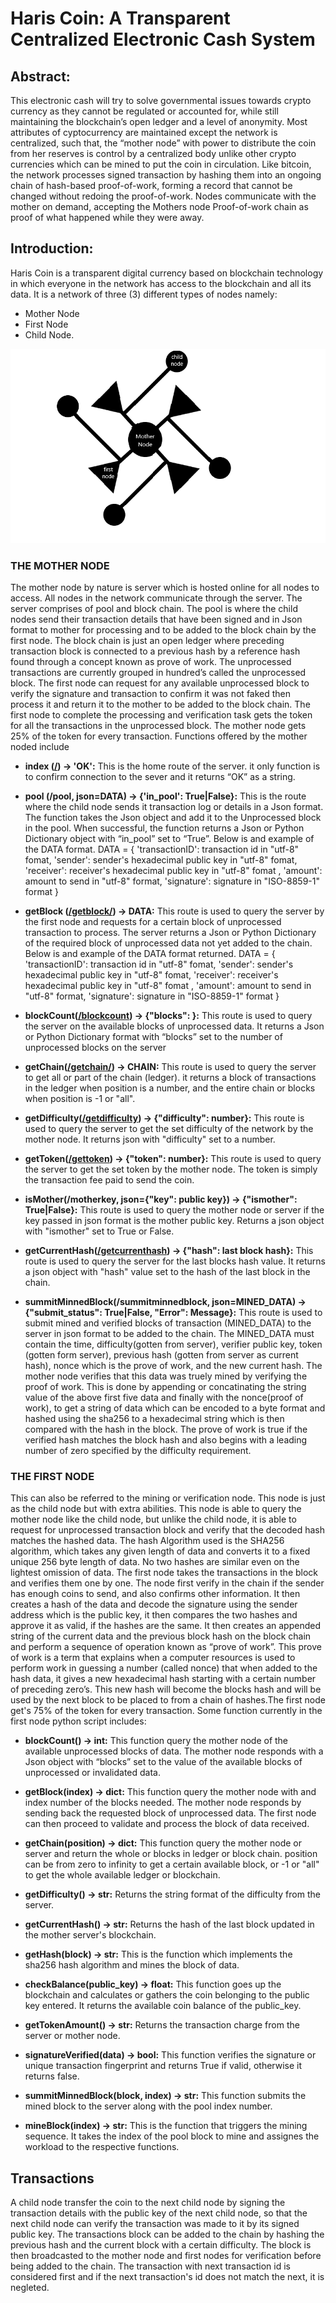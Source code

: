 # Haris Coin: A Transparent Centralized Electronic Cash System
## Abstract:
This electronic cash will try to solve governmental issues towards crypto currency as they cannot be regulated or accounted for, while still maintaining the blockchain’s open ledger and a level of anonymity. Most attributes of cyptocurrency are maintained except the network is centralized, such that, the “mother node” with power to distribute the coin from her reserves is control by a centralized body unlike other crypto currencies which can be mined to put the coin in circulation. Like bitcoin, the network processes signed transaction by hashing them into an ongoing chain of hash-based proof-of-work, forming a record that cannot be changed without redoing the proof-of-work. Nodes communicate with the mother on demand, accepting the Mothers node Proof-of-work chain as proof of what happened while they were away.
## Introduction:
Haris Coin is a transparent digital currency based on blockchain technology in which everyone in the network has access to the blockchain and all its data. It is a network of three (3) different types of nodes namely: 
* Mother Node
* First Node
* Child Node.

![Haris Network](data/HRC-Network.png)

### THE MOTHER NODE
The mother node by nature is server which is hosted online for all nodes to access. All nodes in the network communicate through the server. The server comprises of pool and block chain. The pool is where the child nodes send their transaction details that have been signed and in Json format to mother for processing and to be added to the block chain by the first node. The block chain is just an open ledger where preceding transaction block is connected to a previous hash by a reference hash found through a concept known as prove of work. The unprocessed transactions are currently grouped in hundred’s called the unprocessed block. The first node can request for any available unprocessed block to verify the signature and transaction to confirm it was not faked then process it and return it to the mother to be added to the block chain. The first node to complete the processing and verification task gets the token for all the transactions in the unprocessed block. The mother node gets 25% of the token for every transaction.
Functions offered by the mother noded include

* __index ([/](https://jakeephraim.pythonanywhere.com/)) -> 'OK':__ This is the home route of the server. it only function is to confirm connection to the sever and it returns “OK” as a string.

* __pool (/pool, json=DATA) -> {'in_pool': True|False}:__ This is the route where the child node sends it transaction log or details in a Json format. The function takes the Json object and add it to the Unprocessed block in the pool. When successful, the function returns a Json or Python Dictionary object with “in_pool” set to “True”. Below is and example of the DATA format.
  DATA = {
            'transactionID': transaction id in "utf-8" fomat,
            'sender': sender's hexadecimal public key in "utf-8" fomat,
            'receiver': receiver's hexadecimal public key in "utf-8" fomat ,
            'amount': amount to send in "utf-8" format,
            'signature': signature in "ISO-8859-1" format
         }
          
* __getBlock ([/getblock/<index>](https://jakeephraim.pythonanywhere.com/getblock/1)) -> DATA:__ This route is used to query the server by the first node and requests for a certain block of unprocessed transaction to process. The server returns a Json or Python Dictionary of the required block of unprocessed data not yet added to the chain. Below is and example of the DATA format returned.
  DATA = {
            'transactionID': transaction id in "utf-8" fomat,
            'sender': sender's hexadecimal public key in "utf-8" fomat,
            'receiver': receiver's hexadecimal public key in "utf-8" fomat ,
            'amount': amount to send in "utf-8" format,
            'signature': signature in "ISO-8859-1" format
         }
  
* __blockCount([/blockcount](https://jakeephraim.pythonanywhere.com/blockcount)) -> {"blocks": <number>}:__ This route is used to query the server on the available blocks of unprocessed data. It returns a Json or Python Dictionary format with “blocks” set to the number of unprocessed blocks on the server

* __getChain([/getchain/<position>](https://jakeephraim.pythonanywhere.com/getchain/all)) -> CHAIN:__ This route is used to query the server to get all or part of the chain (ledger). it returns a block of transactions in the ledger when position is a number, and the entire chain or blocks when position is -1 or "all". 

* __getDifficulty([/getdifficulty](https://jakeephraim.pythonanywhere.com/getdifficulty)) -> {"difficulty": number}:__ This route is used to query the server to get the set difficulty of the network by the mother node. It returns json with "difficulty" set to a number.
  
* __getToken([/gettoken](https://jakeephraim.pythonanywhere.com/gettoken)) -> {"token": number}:__ This route is used to query the server to get the set token by the mother node. The token is simply the transaction fee paid to send the coin.
  
* __isMother(/motherkey, json={"key": public key}) -> {"ismother": True|False}:__ This route is used to query the mother node or server if the key passed in json format is the mother public key. Returns a json object with "ismother" set to True or False.
  
* __getCurrentHash([/getcurrenthash](https://jakeephraim.pythonanywhere.com/getcurrenthash)) -> {"hash": last block hash}:__ This route is used to query the server for the last blocks hash value. It returns a json object with "hash" value set to the hash of the last block in the chain.

* __summitMinnedBlock(/summitminnedblock, json=MINED_DATA) -> {"submit_status": True|False, "Error": Message}:__ This route is used to submit mined and verified blocks of transaction (MINED_DATA) to the server in json format to be added to the chain. The MINED_DATA must contain the time, difficulty(gotten from server), verifier public key, token (gotten form server), previous hash (gotten from server as current hash), nonce which is the prove of work, and the new current hash. The mother node verifies that this data was truely mined by verifying the proof of work. This is done by appending or concatinating the string value of the above first five data and finally with the nonce(proof of work), to get a string of data which can be encoded to a byte format and hashed using the sha256 to a hexadecimal string which is then compared with the hash in the block. The prove of work is true if the verified hash matches the block hash and also begins with a leading number of zero specified by the difficulty requirement.
  
### THE FIRST NODE
This can also be referred to the mining or verification node. This node is just as the child node but with extra abilities. This node is able to query the mother node like the child node, but unlike the child node, it is able to request for unprocessed transaction block and verify that the decoded hash matches the hashed data. The hash Algorithm used is the SHA256 algorithm, which takes any given length of data and converts it to a fixed unique 256 byte length of data. No two hashes are similar even on the lightest omission of data. The first node takes the transactions in the block and verifies them one by one. The node first verify in the chain if the sender has enough coins to send, and also confirms other information. It then creates a hash of the data and decode the signature using the sender address which is the public key, it then compares the two hashes and approve it as valid, if the hashes are the same. It then creates an appended string of the current data and the previous block hash on the block chain and perform a sequence of operation known as “prove of work”. This prove of work is  a term that explains when a computer resources is used to perform work in guessing a number (called nonce) that when added to the hash data, it gives a new hexadecimal hash starting with a certain number of preceding zero’s. This new hash will become the blocks hash and will be used by the next block to be placed to from a chain of hashes.The first node get's 75% of the token for every transaction.
Some function currently in the first node python script includes:
  
* __blockCount() -> int:__ This function query the mother node of the available unprocessed blocks of data. The mother node responds with a Json object with “blocks” set to the value of the available blocks of unprocessed or invalidated data. 
* __getBlock(index) -> dict:__ This function query the mother node with and index number of the blocks needed. The mother node responds by sending back the requested block of unprocessed data. The first node can then proceed to validate and process the block of data received.
  
* __getChain(position) -> dict:__ This function query the mother node or server and return the whole or blocks in ledger or block chain. position can be from zero to infinity to get a certain available block, or -1 or "all" to get the whole available ledger or blockchain.

* __getDifficulty() -> str:__ Returns the string format of the difficulty from the server.
  
* __getCurrentHash() -> str:__ Returns the hash of the last block updated in the mother server's blockchain.

* __getHash(block) -> str:__ This is the function which implements the sha256 hash algorithm and mines the block of data.
  
* __checkBalance(public_key) -> float:__ This function goes up the blockchain and calculates or gathers the coin belonging to the public key entered. It returns the available coin balance of the public_key.
  
* __getTokenAmount() -> str:__ Returns the transaction charge from the server or mother node.
  
* __signatureVerified(data) -> bool:__ This function verifies the signature or unique transaction fingerprint and returns True if valid, otherwise it returns false.
  
* __summitMinnedBlock(block, index) -> str:__ This function submits the mined block to the server along with the pool index number.
  
* __mineBlock(index) -> str:__ This is the function that triggers the mining sequence. It takes the index of the pool block to mine and assignes the workload to the respective functions.
  
## Transactions
A child node transfer the coin to the next child node by signing the transaction details with the public key of the next child node, so that the next child node can verify the transaction was made to it by its signed public key. The transactions block can be added to the chain by hashing the previous hash and the current block with a certain difficulty. The block is then broadcasted to the mother node and first nodes for verification before being added to the chain. The transaction with next transaction id is considered first and if the next transaction's id does not match the next, it is negleted.
